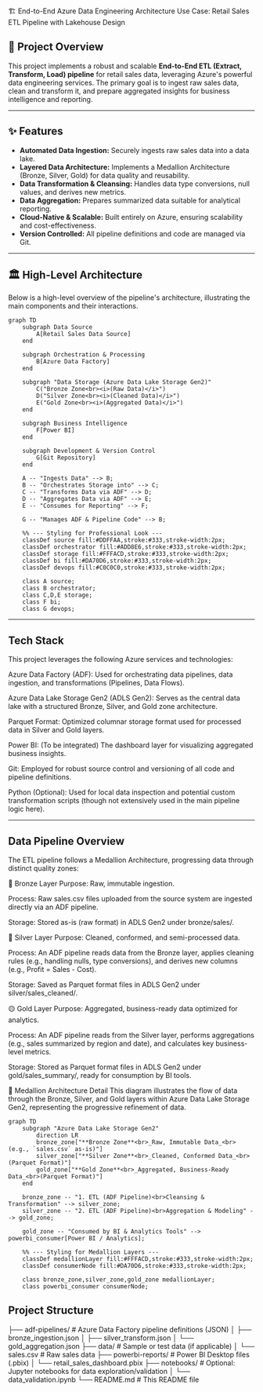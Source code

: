 🏗️ End-to-End Azure Data Engineering Architecture
Use Case: Retail Sales ETL Pipeline with Lakehouse Design

## 🚀 Project Overview

This project implements a robust and scalable **End-to-End ETL (Extract, Transform, Load) pipeline** for retail sales data, leveraging Azure's powerful data engineering services. The primary goal is to ingest raw sales data, clean and transform it, and prepare aggregated insights for business intelligence and reporting.

---

## ✨ Features

* **Automated Data Ingestion:** Securely ingests raw sales data into a data lake.
* **Layered Data Architecture:** Implements a Medallion Architecture (Bronze, Silver, Gold) for data quality and reusability.
* **Data Transformation & Cleansing:** Handles data type conversions, null values, and derives new metrics.
* **Data Aggregation:** Prepares summarized data suitable for analytical reporting.
* **Cloud-Native & Scalable:** Built entirely on Azure, ensuring scalability and cost-effectiveness.
* **Version Controlled:** All pipeline definitions and code are managed via Git.
---
## 🏛️ High-Level Architecture

Below is a high-level overview of the pipeline's architecture, illustrating the main components and their interactions.

```mermaid
graph TD
    subgraph Data Source
        A[Retail Sales Data Source]
    end

    subgraph Orchestration & Processing
        B[Azure Data Factory]
    end

    subgraph "Data Storage (Azure Data Lake Storage Gen2)"
        C("Bronze Zone<br><i>(Raw Data)</i>")
        D("Silver Zone<br><i>(Cleaned Data)</i>")
        E("Gold Zone<br><i>(Aggregated Data)</i>")
    end

    subgraph Business Intelligence
        F[Power BI]
    end

    subgraph Development & Version Control
        G[Git Repository]
    end

    A -- "Ingests Data" --> B;
    B -- "Orchestrates Storage into" --> C;
    C -- "Transforms Data via ADF" --> D;
    D -- "Aggregates Data via ADF" --> E;
    E -- "Consumes for Reporting" --> F;

    G -- "Manages ADF & Pipeline Code" --> B;

    %% --- Styling for Professional Look ---
    classDef source fill:#DDFFAA,stroke:#333,stroke-width:2px;
    classDef orchestrator fill:#ADD8E6,stroke:#333,stroke-width:2px;
    classDef storage fill:#FFFACD,stroke:#333,stroke-width:2px;
    classDef bi fill:#DA70D6,stroke:#333,stroke-width:2px;
    classDef devops fill:#C0C0C0,stroke:#333,stroke-width:2px;

    class A source;
    class B orchestrator;
    class C,D,E storage;
    class F bi;
    class G devops;

```
---
## Tech Stack

This project leverages the following Azure services and technologies:

Azure Data Factory (ADF): Used for orchestrating data pipelines, data ingestion, and transformations (Pipelines, Data Flows).

Azure Data Lake Storage Gen2 (ADLS Gen2): Serves as the central data lake with a structured Bronze, Silver, and Gold zone architecture.

Parquet Format: Optimized columnar storage format used for processed data in Silver and Gold layers.

Power BI: (To be integrated) The dashboard layer for visualizing aggregated business insights.

Git: Employed for robust source control and versioning of all code and pipeline definitions.

Python (Optional): Used for local data inspection and potential custom transformation scripts (though not extensively used in the main pipeline logic here).

---
## Data Pipeline Overview
The ETL pipeline follows a Medallion Architecture, progressing data through distinct quality zones:

🔹 Bronze Layer
Purpose: Raw, immutable ingestion.

Process: Raw sales.csv files uploaded from the source system are ingested directly via an ADF pipeline.

Storage: Stored as-is (raw format) in ADLS Gen2 under bronze/sales/.

🔸 Silver Layer
Purpose: Cleaned, conformed, and semi-processed data.

Process: An ADF pipeline reads data from the Bronze layer, applies cleaning rules (e.g., handling nulls, type conversions), and derives new columns (e.g., Profit = Sales - Cost).

Storage: Saved as Parquet format files in ADLS Gen2 under silver/sales_cleaned/.

🟡 Gold Layer
Purpose: Aggregated, business-ready data optimized for analytics.

Process: An ADF pipeline reads from the Silver layer, performs aggregations (e.g., sales summarized by region and date), and calculates key business-level metrics.

Storage: Stored as Parquet format files in ADLS Gen2 under gold/sales_summary/, ready for consumption by BI tools.

🏅 Medallion Architecture Detail
This diagram illustrates the flow of data through the Bronze, Silver, and Gold layers within Azure Data Lake Storage Gen2, representing the progressive refinement of data.

```mermaid
graph TD
    subgraph "Azure Data Lake Storage Gen2"
        direction LR
        bronze_zone["**Bronze Zone**<br>_Raw, Immutable Data_<br>(e.g., `sales.csv` as-is)"]
        silver_zone["**Silver Zone**<br>_Cleaned, Conformed Data_<br>(Parquet Format)"]
        gold_zone["**Gold Zone**<br>_Aggregated, Business-Ready Data_<br>(Parquet Format)"]
    end

    bronze_zone -- "1. ETL (ADF Pipeline)<br>Cleansing & Transformation" --> silver_zone;
    silver_zone -- "2. ETL (ADF Pipeline)<br>Aggregation & Modeling" --> gold_zone;

    gold_zone -- "Consumed by BI & Analytics Tools" --> powerbi_consumer[Power BI / Analytics];

    %% --- Styling for Medallion Layers ---
    classDef medallionLayer fill:#FFFACD,stroke:#333,stroke-width:2px;
    classDef consumerNode fill:#DA70D6,stroke:#333,stroke-width:2px;

    class bronze_zone,silver_zone,gold_zone medallionLayer;
    class powerbi_consumer consumerNode;
```

##  Project Structure

├── adf-pipelines/                # Azure Data Factory pipeline definitions (JSON)
│   ├── bronze_ingestion.json
│   ├── silver_transform.json
│   └── gold_aggregation.json
├── data/                         # Sample or test data (if applicable)
│   └── sales.csv                 # Raw sales data
├── powerbi-reports/              # Power BI Desktop files (.pbix)
│   └── retail_sales_dashboard.pbix
├── notebooks/                    # Optional: Jupyter notebooks for data exploration/validation
│   └── data_validation.ipynb
└── README.md                     # This README file
